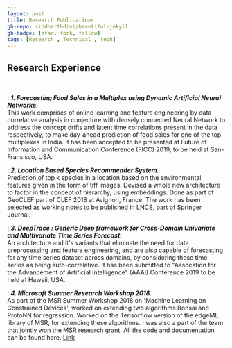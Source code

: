 ```yaml
---
layout: post
title: Research Publications
gh-repo: siddharthdivi/beautiful-jekyll
gh-badge: [star, fork, follow]
tags: [Research , Technical , tech]
---
```



## **Research Experience**
<br/>

:   **_1. Forecasting Food Sales in a Multiplex using Dynamic Artificial Neural Networks._**  
This work comprises of online learning and feature engineering by data correlative analysis in conjecture with densely connected Neural Network to address the concept drifts and latent time correlations present in the data respectively, to make day-ahead prediction of food sales for one of the top multiplexes in India. It has been accepted to be presented at Future of Information and Communication Conference (FICC) 2019, to be held at San-Fransisco, USA.
<br/>

:  **_2. Location Based Species Recommender System._**  
Prediction of top k species in a location based on the environmental features given in the form of tiff images. Devised a whole new architecture to factor in the concept of hierarchy, using embeddings. Done as part of GeoCLEF part of CLEF 2018 at Avignon, France. The work has been selected as working notes to be published in LNCS, part of Springer Journal.
<br/>

:  **_3. DeepTrace : Generic Deep framework for Cross-Domain Univariate and Multivariate Time Series Forecast._**  
An architecture and it's variants that eliminate the need for data preprocessing and feature engineering, and are also capable of forecasting for any time series dataset across domains, by considering these time series as being auto-correlative. It has been submitted to "Assocation for the Advancement of Artificial Intelligence" (AAAI) Conference 2019 to be held at Hawaii, USA.
<br/>

:  **_4. Microsoft Summer Research Workshop 2018._**  
As part of the MSR Summer Workshop 2018 on 'Machine Learning on Constrained Devices', worked on extending two algorithms Bonsai and ProtoNN for regression. Worked on the Tensorflow version of the edgeML library of MSR, for extending these algorithms. I was also a part of the team that jointly won the MSR research grant. All the code and documentation can be found here. [Link][ref4]


[ref1]: https://github.com/py-ranoid/Elementary
[ref2]: https://github.com/siddharthdivi/Cancer-Detection
[ref3]: https://github.com/siddharthdivi/Closed-Loop-DC-Motor-Speed-Control-System
[ref4]: https://github.com/siddharthdivi/EdgeML
